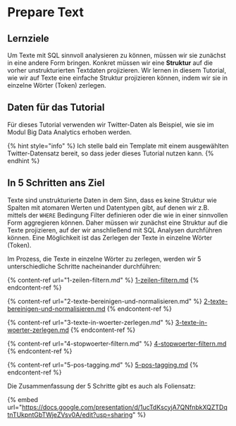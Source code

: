 # Prepare Text

## Lernziele

Um Texte mit SQL sinnvoll analysieren zu können, müssen wir sie zunächst in eine andere Form bringen. Konkret müssen wir eine **Struktur** auf die vorher unstrukturierten Textdaten projizieren. Wir lernen in diesem Tutorial, wie wir auf Texte eine einfache Struktur projizieren können, indem wir sie in einzelne Wörter (Token) zerlegen.

## Daten für das Tutorial

Für dieses Tutorial verwenden wir Twitter-Daten als Beispiel, wie sie im Modul Big Data Analytics erhoben werden.

{% hint style="info" %}
Ich stelle bald ein Template mit einem ausgewählten Twitter-Datensatz bereit, so dass jeder dieses Tutorial nutzen kann.
{% endhint %}

## In 5 Schritten ans Ziel

Texte sind unstrukturierte Daten in dem Sinn, dass es keine Struktur wie Spalten mit atomaren Werten und Datentypen gibt, auf denen wir z.B. mittels der `WHERE` Bedingung Filter definieren oder die wie in einer sinnvollen Form aggregieren können. Daher müssen wir zunächst eine Struktur auf die Texte projizieren, auf der wir anschließend mit SQL Analysen durchführen können. Eine Möglichkeit ist das Zerlegen der Texte in einzelne Wörter (Token).

Im Prozess, die Texte in einzelne Wörter zu zerlegen, werden wir 5 unterschiedliche Schritte nacheinander durchführen:

{% content-ref url="1-zeilen-filtern.md" %}
[1-zeilen-filtern.md](1-zeilen-filtern.md)
{% endcontent-ref %}

{% content-ref url="2-texte-bereinigen-und-normalisieren.md" %}
[2-texte-bereinigen-und-normalisieren.md](2-texte-bereinigen-und-normalisieren.md)
{% endcontent-ref %}

{% content-ref url="3-texte-in-woerter-zerlegen.md" %}
[3-texte-in-woerter-zerlegen.md](3-texte-in-woerter-zerlegen.md)
{% endcontent-ref %}

{% content-ref url="4-stopwoerter-filtern.md" %}
[4-stopwoerter-filtern.md](4-stopwoerter-filtern.md)
{% endcontent-ref %}

{% content-ref url="5-pos-tagging.md" %}
[5-pos-tagging.md](5-pos-tagging.md)
{% endcontent-ref %}

Die Zusammenfassung der 5 Schritte gibt es auch als Foliensatz:

{% embed url="https://docs.google.com/presentation/d/1ucTdKscyjA7QNfnbkXQZTDqtnTUkpntGbTWjeZVsv0A/edit?usp=sharing" %}

###
